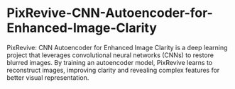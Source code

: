 # PixRevive-CNN-Autoencoder-for-Enhanced-Image-Clarity
PixRevive: CNN Autoencoder for Enhanced Image Clarity is a deep learning project that leverages convolutional neural networks (CNNs) to restore blurred images. By training an autoencoder model, PixRevive learns to reconstruct images, improving clarity and revealing complex features for better visual representation.
